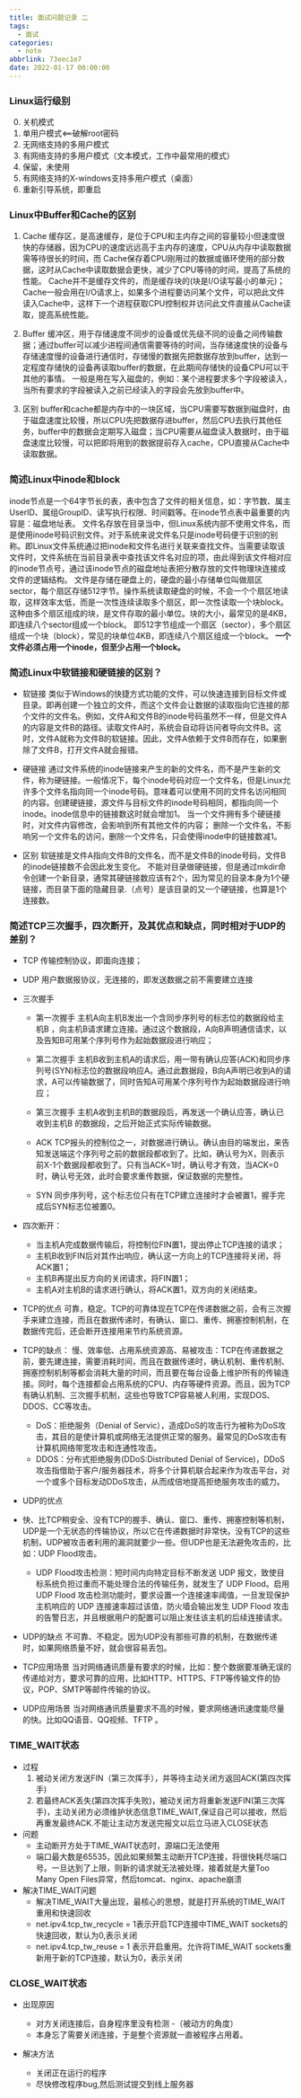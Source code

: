 ```yaml
---
title: 面试问题记录 二
tags:
  - 面试
categories:
  - note
abbrlink: 73eec1e7
date: 2022-01-17 00:00:00
---
```



### Linux运行级别

0. 关机模式
1. 单用户模式<==破解root密码
2. 无网络支持的多用户模式
3. 有网络支持的多用户模式（文本模式，工作中最常用的模式）
4. 保留，未使用
5. 有网络支持的X-windows支持多用户模式（桌面）
6. 重新引导系统，即重启
<!--more-->

### Linux中Buffer和Cache的区别
1. Cache
缓存区，是高速缓存，是位于CPU和主内存之间的容量较小但速度很快的存储器，因为CPU的速度远远高于主内存的速度，CPU从内存中读取数据需等待很长的时间，而  Cache保存着CPU刚用过的数据或循环使用的部分数据，这时从Cache中读取数据会更快，减少了CPU等待的时间，提高了系统的性能。
Cache并不是缓存文件的，而是缓存块的(块是I/O读写最小的单元)；Cache一般会用在I/O请求上，如果多个进程要访问某个文件，可以把此文件读入Cache中，这样下一个进程获取CPU控制权并访问此文件直接从Cache读取，提高系统性能。

2. Buffer
缓冲区，用于存储速度不同步的设备或优先级不同的设备之间传输数据；通过buffer可以减少进程间通信需要等待的时间，当存储速度快的设备与存储速度慢的设备进行通信时，存储慢的数据先把数据存放到buffer，达到一定程度存储快的设备再读取buffer的数据，在此期间存储快的设备CPU可以干其他的事情。
一般是用在写入磁盘的，例如：某个进程要求多个字段被读入，当所有要求的字段被读入之前已经读入的字段会先放到buffer中。

3. 区别
buffer和cache都是内存中的一块区域，当CPU需要写数据到磁盘时，由于磁盘速度比较慢，所以CPU先把数据存进buffer，然后CPU去执行其他任务，buffer中的数据会定期写入磁盘；当CPU需要从磁盘读入数据时，由于磁盘速度比较慢，可以把即将用到的数据提前存入cache，CPU直接从Cache中读取数据。

### 简述Linux中inode和block
inode节点是一个64字节长的表，表中包含了文件的相关信息，如：字节数、属主UserID、属组GroupID、读写执行权限、时间戳等。在inode节点表中最重要的内容是：磁盘地址表。
文件名存放在目录当中，但Linux系统内部不使用文件名，而是使用inode号码识别文件。对于系统来说文件名只是inode号码便于识别的别称。即Linux文件系统通过把inode和文件名进行关联来查找文件。当需要读取该文件时，文件系统在当前目录表中查找该文件名对应的项，由此得到该文件相对应的inode节点号，通过该inode节点的磁盘地址表把分散存放的文件物理块连接成文件的逻辑结构。
文件是存储在硬盘上的，硬盘的最小存储单位叫做扇区sector，每个扇区存储512字节。操作系统读取硬盘的时候，不会一个个扇区地读取，这样效率太低，而是一次性连续读取多个扇区，即一次性读取一个块block。这种由多个扇区组成的块，是文件存取的最小单位。块的大小，最常见的是4KB，即连续八个sector组成一个block。
即512字节组成一个扇区（sector），多个扇区组成一个块（block），常见的块单位4KB，即连续八个扇区组成一个block。
**一个文件必须占用一个inode，但至少占用一个block。**

### 简述Linux中软链接和硬链接的区别？
* 软链接
类似于Windows的快捷方式功能的文件，可以快速连接到目标文件或目录。即再创建一个独立的文件，而这个文件会让数据的读取指向它连接的那个文件的文件名。例如，文件A和文件B的inode号码虽然不一样，但是文件A的内容是文件B的路径。读取文件A时，系统会自动将访问者导向文件B。这时，文件A就称为文件B的软链接。因此，文件A依赖于文件B而存在，如果删除了文件B，打开文件A就会报错。


* 硬链接
通过文件系统的inode链接来产生的新的文件名，而不是产生新的文件，称为硬链接。一般情况下，每个inode号码对应一个文件名，但是Linux允许多个文件名指向同一个inode号码。意味着可以使用不同的文件名访问相同的内容。创建硬链接，源文件与目标文件的inode号码相同，都指向同一个inode。inode信息中的链接数这时就会增加1。
当一个文件拥有多个硬链接时，对文件内容修改，会影响到所有其他文件的内容；
删除一个文件名，不影响另一个文件名的访问，删除一个文件名，只会使得inode中的链接数减1。
* 区别
软链接是文件A指向文件B的文件名，而不是文件B的inode号码，文件B的inode链接数不会因此发生变化。
不能对目录做硬链接，但是通过mkdir命令创建一个新目录，通常其硬链接数应该有2个，因为常见的目录本身为1个硬链接，而目录下面的隐藏目录.（点号）是该目录的又一个硬链接，也算是1个连接数。

### 简述TCP三次握手，四次断开，及其优点和缺点，同时相对于UDP的差别？

* TCP
传输控制协议，即面向连接；
* UDP
用户数据报协议，无连接的，即发送数据之前不需要建立连接


* 三次握手

    * 第一次握手
    主机A向主机B发出一个含同步序列号的标志位的数据段给主机B ，向主机B请求建立连接。通过这个数据段，A向B声明通信请求，以及告知B可用某个序列号作为起始数据段进行响应；
    * 第二次握手
    主机B收到主机A的请求后，用一带有确认应答(ACK)和同步序列号(SYN)标志位的数据段响应A。通过此数据段，B向A声明已收到A的请求，A可以传输数据了，同时告知A可用某个序列号作为起始数据段进行响应；
    * 第三次握手
    主机A收到主机B的数据段后，再发送一个确认应答，确认已收到主机B 的数据段，之后开始正式实际传输数据。

    * ACK
    TCP报头的控制位之一，对数据进行确认。确认由目的端发出，来告知发送端这个序列号之前的数据段都收到了。比如，确认号为X，则表示前X-1个数据段都收到了。只有当ACK=1时，确认号才有效，当ACK=0时，确认号无效，此时会要求重传数据，保证数据的完整性。
    * SYN
    同步序列号，这个标志位只有在TCP建立连接时才会被置1，握手完成后SYN标志位被置0。


* 四次断开：
    * 当主机A完成数据传输后，将控制位FIN置1，提出停止TCP连接的请求；
    * 主机B收到FIN后对其作出响应，确认这一方向上的TCP连接将关闭，将ACK置1；
    * 主机B再提出反方向的关闭请求，将FIN置1；
    * 主机A对主机B的请求进行确认，将ACK置1，双方向的关闭结束。


* TCP的优点
可靠，稳定。TCP的可靠体现在TCP在传递数据之前，会有三次握手来建立连接，而且在数据传递时，有确认、窗口、重传、拥塞控制机制，在数据传完后，还会断开连接用来节约系统资源。
* TCP的缺点：
慢、效率低、占用系统资源高、易被攻击：TCP在传递数据之前，要先建连接，需要消耗时间，而且在数据传递时，确认机制、重传机制、拥塞控制机制等都会消耗大量的时间，而且要在每台设备上维护所有的传输连接。同时，每个连接都会占用系统的CPU、内存等硬件资源。而且，因为TCP有确认机制、三次握手机制，这些也导致TCP容易被人利用，实现DOS、DDOS、CC等攻击。

    * DoS：拒绝服务（Denial of Servic），造成DoS的攻击行为被称为DoS攻击，其目的是使计算机或网络无法提供正常的服务。最常见的DoS攻击有计算机网络带宽攻击和连通性攻击。
    * DDOS：分布式拒绝服务(DDoS:Distributed Denial of Service)，DDoS攻击指借助于客户/服务器技术，将多个计算机联合起来作为攻击平台，对一个或多个目标发动DDoS攻击，从而成倍地提高拒绝服务攻击的威力。

* UDP的优点
* 快、比TCP稍安全、没有TCP的握手、确认、窗口、重传、拥塞控制等机制，UDP是一个无状态的传输协议，所以它在传递数据时非常快。没有TCP的这些机制，UDP被攻击者利用的漏洞就要少一些。但UDP也是无法避免攻击的，比如：UDP Flood攻击。

    * UDP Flood攻击检测：短时间内向特定目标不断发送 UDP 报文，致使目标系统负担过重而不能处理合法的传输任务，就发生了 UDP Flood。启用 UDP Flood 攻击检测功能时，要求设置一个连接速率阈值，一旦发现保护主机响应的 UDP 连接速率超过该值，防火墙会输出发生 UDP Flood 攻击的告警日志，并且根据用户的配置可以阻止发往该主机的后续连接请求。


* UDP的缺点
不可靠、不稳定。因为UDP没有那些可靠的机制，在数据传递时，如果网络质量不好，就会很容易丢包。

* TCP应用场景
当对网络通讯质量有要求的时候，比如：整个数据要准确无误的传递给对方，要求可靠的应用，比如HTTP、HTTPS、FTP等传输文件的协议，POP、SMTP等邮件传输的协议。
* UDP应用场景
当对网络通讯质量要求不高的时候，要求网络通讯速度能尽量的快。比如QQ语音、QQ视频、TFTP 。

### TIME_WAIT状态
* 过程
  1. 被动关闭方发送FIN（第三次挥手），并等待主动关闭方返回ACK(第四次挥手)
  2. 若最终ACK丢失(第四次挥手失败)，被动关闭方将重新发送FIN(第三次挥手)，主动关闭方必须维护状态信息TIME_WAIT,保证自己可以接收，然后再重发最终ACK.不能让主动方发送完报文以后立马进入CLOSE状态
* 问题
  * 主动断开方处于TIME_WAIT状态时，源端口无法使用
  * 端口最大数是65535，因此如果频繁主动断开TCP连接，将很快耗尽端口号。一旦达到了上限，则新的请求就无法被处理，接着就是大量Too Many Open Files异常，然后tomcat、nginx、apache崩溃
* 解决TIME_WAIT问题
  * 解决TIME_WAIT大量出现，最核心的思想，就是打开系统的TIME_WAIT重用和快速回收
  * net.ipv4.tcp_tw_recycle = 1表示开启TCP连接中TIME_WAIT sockets的快速回收，默认为0,表示关闭
  * net.ipv4.tcp_tw_reuse = 1 表示开启重用。允许将TIME_WAIT sockets重新用于新的TCP连接，默认为0，表示关闭

### CLOSE_WAIT状态
* 出现原因
  * 对方关闭连接后，自身程序里没有检测 -（被动方的角度）
  * 本身忘了需要关闭连接，于是整个资源就一直被程序占用着。

* 解决方法
  * 关闭正在运行的程序
  * 尽快修改程序bug,然后测试提交到线上服务器